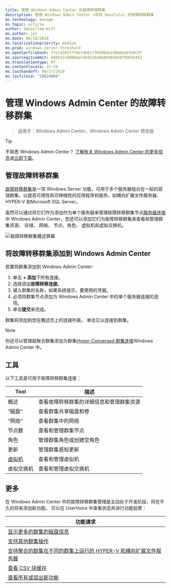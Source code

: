 ```yaml
---
title: 管理 Windows Admin Center 的故障转移群集
description: 管理 Windows Admin Center (项目 Honolulu) 的故障转移群集
ms.technology: manage
ms.topic: article
author: daniellee-msft
ms.author: jol
ms.date: 06/18/2018
ms.localizationpriority: medium
ms.prod: windows-server-threshold
ms.openlocfilehash: f7e14581f7f6b14b0cf39308de236b68a07e8c9f
ms.sourcegitcommit: 0d0b32c8986ba7db9536e0b8648d4ddf9b03e452
ms.translationtype: HT
ms.contentlocale: zh-CN
ms.lasthandoff: 04/17/2019
ms.locfileid: "59824068"
---
```

# <a name="manage-failover-clusters-with-windows-admin-center"></a>管理 Windows Admin Center 的故障转移群集

>适用于：Windows Admin Center，Windows Admin Center 预览版

> [!Tip]
> 不熟悉 Windows Admin Center？
> [了解有关 Windows Admin Center 的更多信息](../understand/windows-admin-center.md)或[立即下载](https://aka.ms/windowsadmincenter)。

## <a name="managing-failover-clusters"></a>管理故障转移群集
[故障转移群集](https://docs.microsoft.com/windows-server/failover-clustering/failover-clustering-overview)是一项 Windows Server 功能，可用于多个服务器组合在一起的容错群集，以提高可用性和可伸缩性的应用程序和服务，如横向扩展文件服务器、 HYPER-V 和Microsoft SQL Server。

虽然可以通过将它们作为添加作为单个服务器来管理故障转移群集节点[服务器连接](manage-servers.md)中 Windows Admin Center，您还可以添加它们为故障转移群集来查看和管理群集资源、 存储、 网络、 节点，角色、 虚拟机和虚拟交换机。

![故障转移群集概述屏幕](../media/manage-failover-clusters/fcm-overview.png)

## <a name="adding-a-failover-cluster-to-windows-admin-center"></a>将故障转移群集添加到 Windows Admin Center
若要将群集添加到 Windows Admin Center:

1. 单击 **+ 添加**下所有连接。
2. 选择添加**故障转移连接**。
3. 键入群集的名称，如果系统提示，要使用的凭据。
4. 必须将群集节点添加为 Windows Admin Center 中的单个服务器连接的选项。
5. 单击**提交**来完成。

群集将添加到您在概述页上的连接列表。 单击它以连接到群集。

> [!NOTE]
> 你还可以管理超聚合群集添加为群集[Hyper-Converged 群集连接](manage-hyper-converged.md)Windows Admin Center 中。

## <a name="tools"></a>工具

以下工具是可用于故障转移群集连接：

| Tool | 描述 |
| ---- | ----------- |
| 概述 | 查看故障转移群集的详细信息和管理群集资源 |
| “磁盘” | 查看群集共享磁盘和卷 |
| “网络” | 查看群集中的网络 |
| 节点数 | 查看和管理群集节点 |
| 角色 | 管理群集角色或创建空角色 |
| 更新 | 管理群集感知更新 |
| [虚拟机](manage-virtual-machines.md) | 查看和管理虚拟机 |
| 虚拟交换机 | 查看和管理虚拟交换机 |

## <a name="more-coming"></a>更多

在 Windows Admin Center 中的故障转移群集管理是主动处于开发阶段，将在不久的将来添加新功能。 可以在 UserVoice 中查看状态并进行功能投票：

|功能请求|
|-------|
| [显示更多的群集的磁盘信息](https://windowsserver.uservoice.com/forums/295071-management-tools/suggestions/31740424--cluster-more-disk-info-in-failover-cluster-manag) |
| [支持其他群集操作](https://windowsserver.uservoice.com/forums/295071-management-tools/suggestions/33558076--fcm-full-csv-management-cycle-in-one-place) |
| [支持聚合的群集在不同的群集上运行的 HYPER-V 和横向扩展文件服务器](https://windowsserver.uservoice.com/forums/295071-management-tools/suggestions/31729741--cluster-support-for-converged-architecture) |
| [查看 CSV 块缓存](https://windowsserver.uservoice.com/forums/295071-management-tools/suggestions/31669477--cluster-csv-block-cache) |
| [查看所有或提出新功能](https://windowsserver.uservoice.com/forums/295071/filters/top?category_id=319162&query=%5Bcluster%5D) |